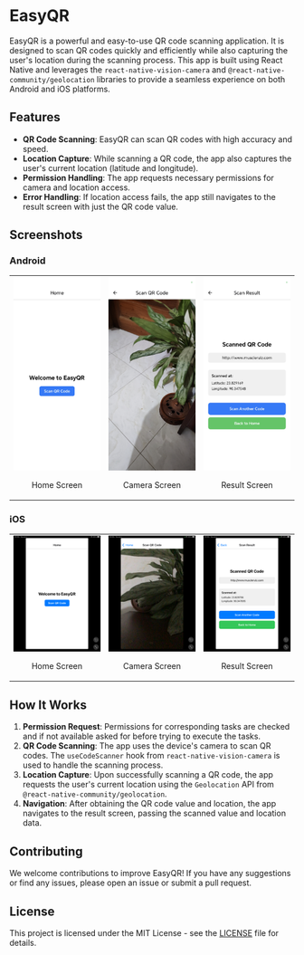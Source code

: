 # EasyQR

EasyQR is a powerful and easy-to-use QR code scanning application. It is designed to scan QR codes quickly and efficiently while also capturing the user's location during the scanning process. This app is built using React Native and leverages the `react-native-vision-camera` and `@react-native-community/geolocation` libraries to provide a seamless experience on both Android and iOS platforms.

## Features

- **QR Code Scanning**: EasyQR can scan QR codes with high accuracy and speed.
- **Location Capture**: While scanning a QR code, the app also captures the user's current location (latitude and longitude).
- **Permission Handling**: The app requests necessary permissions for camera and location access.
- **Error Handling**: If location access fails, the app still navigates to the result screen with just the QR code value.

## Screenshots

### Android

<table>
  <tr>
    <td width="33%">
      <img src="android/screenshots/Screenshot_Home.jpg" alt="Android - Home" width="100%">
      <p align="center">Home Screen</p>
    </td>
    <td width="33%">
      <img src="android/screenshots/Screenshot_Scanner.jpg" alt="Android - Camera" width="100%">
      <p align="center">Camera Screen</p>
    </td>
    <td width="33%">
      <img src="android/screenshots/Screenshot_Result.jpg" alt="Android - Result" width="100%">
      <p align="center">Result Screen</p>
    </td>
  </tr>
</table>

### iOS

<table>
  <tr>
    <td width="33%">
      <img src="ios/screenshots/IMG_Home.PNG" alt="iOS - Home" width="100%">
      <p align="center">Home Screen</p>
    </td>
    <td width="33%">
      <img src="ios/screenshots/IMG_Scanner.PNG" alt="iOS - Camera" width="100%">
      <p align="center">Camera Screen</p>
    </td>
    <td width="33%">
      <img src="ios/screenshots/IMG_Result.PNG" alt="iOS - Result" width="100%">
      <p align="center">Result Screen</p>
    </td>
  </tr>
</table>

## How It Works

1. **Permission Request**: Permissions for corresponding tasks are checked and if not available asked for before trying to execute the tasks.
2. **QR Code Scanning**: The app uses the device's camera to scan QR codes. The `useCodeScanner` hook from `react-native-vision-camera` is used to handle the scanning process.
3. **Location Capture**: Upon successfully scanning a QR code, the app requests the user's current location using the `Geolocation` API from `@react-native-community/geolocation`.
4. **Navigation**: After obtaining the QR code value and location, the app navigates to the result screen, passing the scanned value and location data.

## Contributing

We welcome contributions to improve EasyQR! If you have any suggestions or find any issues, please open an issue or submit a pull request.

## License

This project is licensed under the MIT License - see the [LICENSE](LICENSE) file for details.
